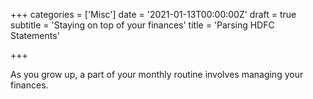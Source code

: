 +++
categories = ['Misc']
date = '2021-01-13T00:00:00Z'
draft = true
subtitle = 'Staying on top of your finances'
title = 'Parsing HDFC Statements'

+++

As you grow up, a part of your monthly routine involves managing your finances.

